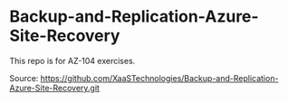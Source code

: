 # Backup-and-Replication-Azure-Site-Recovery

This repo is for AZ-104 exercises.

Source: https://github.com/XaaSTechnologies/Backup-and-Replication-Azure-Site-Recovery.git
